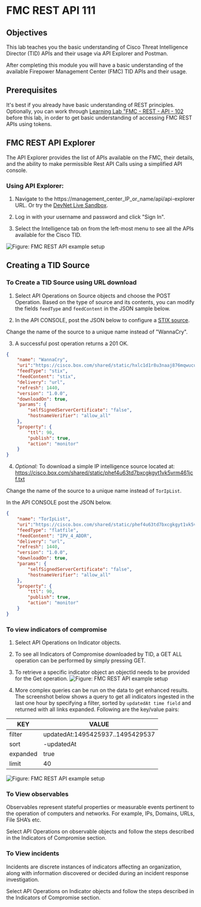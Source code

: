 # FMC REST API 111

## Objectives

This lab teaches you the basic understanding of Cisco Threat Intelligence Director (TID) APIs and their usage via API Explorer and Postman.  

After completing this module you will have a basic understanding of the available Firepower Management Center (FMC) TID APIs and their usage.

## Prerequisites
It's best if you already  have basic understanding of REST principles. Optionally, you can work through [Learning Lab "FMC - REST - API - 102](https://learninglabs.cisco.com/lab/firepower-restapi-102/step/1) before this lab, in order to get basic understanding of accessing FMC REST APIs using tokens.

## FMC REST API Explorer
The API Explorer provides the list of APIs available on the FMC, their details, and the ability to make permissible Rest API Calls using a simplified API console.


### Using API Explorer:
1. Navigate to the https://management_center_IP_or_name/api/api-explorer URL. Or try the [DevNet Live Sandbox](https://cisco-tid.cisco.com/api/api-explorer/).

2. Log in with your username and password and click "Sign In".

3. Select the Intelligence tab on from the left-most menu to see all the APIs available for the Cisco TID.

![Figure: FMC REST API example setup](/posts/files/firepower-restapi-111/assets/images/Picture1.png)


## Creating a TID Source

### To Create a TID Source using URL download
1. Select API Operations on Source objects and choose the POST Operation. Based on the type of source and its contents, you can modify the fields `feedType` and `feedContent` in the JSON sample below.

2. In the API CONSOLE, post the JSON below to configure a [STIX source](https://cisco.box.com/shared/static/hxlc1d1r8u3naaj876mqwucuqjuywx01.txt).  

Change the name of the source to a unique name instead of "WannaCry".

3. A successful post operation returns a 201 OK.
```JSON
{
	"name": "WannaCry",
	"uri":"https://cisco.box.com/shared/static/hxlc1d1r8u3naaj876mqwucuqjuywx01.txt",
	"feedType": "stix",
	"feedContent": "stix",
	"delivery": "url",
	"refresh": 1440,
	"version": "1.0.0",
	"downloadOn": true,
	"params": {
		"selfSignedServerCertificate": "false",
		"hostnameVerifier": "allow_all"
	},
	"property": {
		"ttl": 90,
		"publish": true,
		"action": "monitor"
	}
}
```

4. *Optional:* To download a simple IP intelligence source located at:
https://cisco.box.com/shared/static/phef4u63td7bxcgkgyt1vk5vrm461jcf.txt

Change the name of the source to a unique name instead of `TorIpList`.

In the API CONSOLE post the JSON below.

```JSON
{
	"name": "TorIpList",
	"uri":"https://cisco.box.com/shared/static/phef4u63td7bxcgkgyt1vk5vrm461jcf.txt",
	"feedType": "flatfile",
	"feedContent": "IPV_4_ADDR",
	"delivery": "url",
	"refresh": 1440,
	"version": "1.0.0",
	"downloadOn": true,
	"params": {
		"selfSignedServerCertificate": "false",
		"hostnameVerifier": "allow_all"
	},
	"property": {
		"ttl": 90,
		"publish": true,
		"action": "monitor"
	}
}
```


### To view indicators of compromise
1. Select API Operations on Indicator objects.
2. To see all Indicators of Compromise downloaded by TID, a GET ALL operation can be performed by simply pressing GET.
3. To retrieve a specific indicator object an objectId needs to be provided for the Get operation.
![Figure: FMC REST API example setup](/posts/files/firepower-restapi-111/assets/images/Picture2.png)

4. More complex queries can be run on the data to get enhanced results. The screenshot below shows a query to get all indicators ingested in the last one hour by specifying a filter, sorted by `updatedAt time field` and returned with all links expanded.
Following are the key/value pairs:

| KEY      | VALUE                            |
|----------|----------------------------------|
| filter   | updatedAt:1495425937..1495429537 |
| sort     | -updatedAt                        |
| expanded | true                             |
| limit    | 40                               |

![Figure: FMC REST API example setup](/posts/files/firepower-restapi-111/assets/images/Picture3.png)


### To View observables

Observables represent stateful properties or measurable events pertinent to the operation of computers and networks. For example, IPs, Domains, URLs, File SHA’s etc.

Select API Operations on observable objects and follow the steps described in the Indicators of Compromise section.


### To View incidents

Incidents are discrete instances of indicators affecting an organization, along with information discovered or decided during an incident response investigation.

Select API Operations on Indicator objects and follow the steps described in the Indicators of Compromise section.
